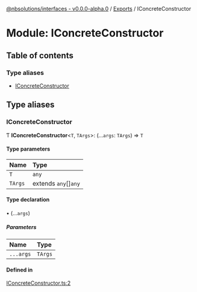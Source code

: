 [@nbsolutions/interfaces - v0.0.0-alpha.0](../README.md) / [Exports](../modules.md) / IConcreteConstructor

# Module: IConcreteConstructor

## Table of contents

### Type aliases

- [IConcreteConstructor](IConcreteConstructor.md#iconcreteconstructor)

## Type aliases

### IConcreteConstructor

Ƭ **IConcreteConstructor**<`T`, `TArgs`\>: (...`args`: `TArgs`) => `T`

#### Type parameters

| Name | Type |
| :------ | :------ |
| `T` | `any` |
| `TArgs` | extends `any`[]`any` |

#### Type declaration

• (...`args`)

##### Parameters

| Name | Type |
| :------ | :------ |
| `...args` | `TArgs` |

#### Defined in

[IConcreteConstructor.ts:2](https://github.com/nbsolutions-ca/interfaces/blob/5e5cbad/src/IConcreteConstructor.ts#L2)
